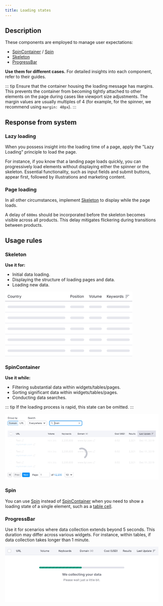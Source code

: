 ```yaml
---
title: Loading states
---
```


## Description

These components are employed to manage user expectations:

- [SpinContainer](/components/spin-container/spin-container) / [Spin](/components/spin/spin)
- [Skeleton](/components/skeleton/skeleton)
- [ProgressBar](/components/progress-bar/progress-bar)

**Use them for different cases.** For detailed insights into each component, refer to their guides.

::: tip
Ensure that the container housing the loading message has margins. This prevents the container from becoming tightly attached to other elements on the page during cases like viewport size adjustments. The margin values are usually multiples of 4 (for example, for the spinner, we recommend using `margin: 40px`).
:::

## Response from system

### Lazy loading

When you possess insight into the loading time of a page, apply the "Lazy Loading" principle to load the page.

For instance, if you know that a landing page loads quickly, you can progressively load elements without displaying either the spinner or the skeleton. Essential functionality, such as input fields and submit buttons, appear first, followed by illustrations and marketing content.

### Page loading

In all other circumstances, implement [Skeleton](/components/skeleton/skeleton) to display while the page loads.

A delay of `600ms` should be incorporated before the skeleton becomes visible across all products. This delay mitigates flickering during transitions between products.

## Usage rules

### Skeleton

**Use it for:**

- Initial data loading.
- Displaying the structure of loading pages and data.
- Loading new data.

![](static/loading-skeleton.png)

### SpinContainer

**Use it while:**

- Filtering substantial data within widgets/tables/pages.
- Sorting significant data within widgets/tables/pages.
- Conducting data searches.

::: tip
If the loading process is rapid, this state can be omitted.
:::

![](static/sticky-loading-1.png)

### Spin

You can use [Spin](/components/spin/spin) instead of [SpinContainer](/components/spin-container/spin-container) when you need to show a loading state of a single element, such as a [table cell](/table-group/table-states/table-states#data-loading-in-cell).

### ProgressBar

Use it for scenarios where data collection extends beyond 5 seconds. This duration may differ across various widgets. For instance, within tables, if data collection takes longer than 1 minute.

![](static/progressbar.png)
